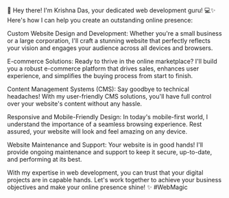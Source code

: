 
🌟 Hey there! I'm Krishna Das, your dedicated web development guru! 💻✨ Here's how I can help you create an outstanding online presence:

Custom Website Design and Development: Whether you're a small business or a large corporation, I'll craft a stunning website that perfectly reflects your vision and engages your audience across all devices and browsers.

E-commerce Solutions: Ready to thrive in the online marketplace? I'll build you a robust e-commerce platform that drives sales, enhances user experience, and simplifies the buying process from start to finish.

Content Management Systems (CMS): Say goodbye to technical headaches! With my user-friendly CMS solutions, you'll have full control over your website's content without any hassle.

Responsive and Mobile-Friendly Design: In today's mobile-first world, I understand the importance of a seamless browsing experience. Rest assured, your website will look and feel amazing on any device.

Website Maintenance and Support: Your website is in good hands! I'll provide ongoing maintenance and support to keep it secure, up-to-date, and performing at its best.

With my expertise in web development, you can trust that your digital projects are in capable hands. Let's work together to achieve your business objectives and make your online presence shine! ✨ #WebMagic


